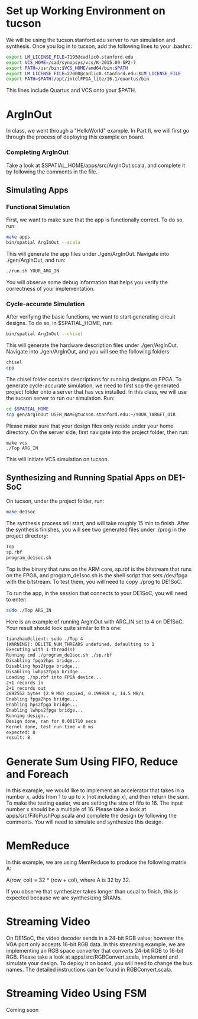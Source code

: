 # Set up Working Environment on tucson
We will be using the tucson.stanford.edu server to run simulation and synthesis. 
Once you log in to tucson, add the following lines to your .bashrc: 
```bash
export LM_LICENSE_FILE=7195@cadlic0.stanford.edu
export VCS_HOME=/cad/synopsys/vcs/K-2015.09-SP2-7
export PATH=/usr/bin:$VCS_HOME/amd64/bin:$PATH
export LM_LICENSE_FILE=27000@cadlic0.stanford.edu:$LM_LICENSE_FILE
export PATH=$PATH:/opt/intelFPGA_lite/16.1/quartus/bin

```
This lines include Quartus and VCS onto your $PATH.

# ArgInOut
In class, we went through a "HelloWorld" example. In Part II, we will first go through the process of deploying this example on board. 

### Completing ArgInOut
Take a look at $SPATIAL_HOME/apps/src/ArgInOut.scala, and complete it by following the comments in the file. 

## Simulating Apps
### Functional Simulation
First, we want to make sure that the app is functionally correct. To do so, run: 
```bash
make apps
bin/spatial ArgInOut --scala
```
This will generate the app files under ./gen/ArgInOut. Navigate into ./gen/ArgInOut, and run: 
```bash
./run.sh YOUR_ARG_IN
```
You will observe some debug information that helps you verify the correctness of your implementation.

### Cycle-accurate Simulation
After verifying the basic functions, we want to start generating circuit designs. To do so, in $SPATIAL_HOME, run: 
```bash
bin/spatial ArgInOut --chisel
```

This will generate the hardware description files under ./gen/ArgInOut. Navigate into ./gen/ArgInOut, and you will see the following folders: 
```bash
chisel
cpp
```

The chisel folder contains descriptions for running designs on FPGA. To generate cycle-accurate simulation, we need to first scp the generated project folder onto a server that has vcs installed. In this class, we will use the tucson server to run our simulation. Run: 
```bash
cd $SPATIAL_HOME
scp gen/ArgInOut USER_NAME@tucson.stanford.edu:~/YOUR_TARGET_DIR
```
Please make sure that your design files only reside under your home directory.
On the server side, first navigate into the project folder, then run: 
```
make vcs
./Top ARG_IN
```
This will initiate VCS simulation on tucson.

## Synthesizing and Running Spatial Apps on DE1-SoC
On tucson, under the project folder, run:
```bash
make de1soc
```
The synthesis process will start, and will take roughly 15 min to finish. After the synthesis finishes, you will see two generated files under ./prog in the project directory:
```bash
Top
sp.rbf
program_de1soc.sh
```
Top is the binary that runs on the ARM core, sp.rbf is the bitstream that runs on the FPGA, and program_de1soc.sh is the shell script that sets /dev/fpga with the bitstream. To test them, you will need to copy ./prog to DE1SoC.

To run the app, in the session that connects to your DE1SoC, you will need to enter: 
```bash
sudo ./Top ARG_IN
```
Here is an example of running ArgInOut with ARG_IN set to 4 on DE1SoC. Your result should look quite similar to this one:
```bash
tianzhao@client: sudo ./Top 4
[WARNING]: DELITE_NUM_THREADS undefined, defaulting to 1
Executing with 1 thread(s)
Running cmd ./program_de1soc.sh ./sp.rbf
Disabling fpga2hps bridge...
Disabling hps2fpga bridge...
Disabling lwhps2fpga bridge...
Loading ./sp.rbf into FPGA device...
2+1 records in
2+1 records out
2892552 bytes (2.9 MB) copied, 0.199989 s, 14.5 MB/s
Enabling fpga2hps bridge...
Enabling hps2fpga bridge...
Enabling lwhps2fpga bridge...
Running design..
Design done, ran for 0.001710 secs
Kernel done, test run time = 0 ms
expected: 8
result: 8
```

# Generate Sum Using FIFO, Reduce and Foreach 
In this example, we would like to implement an accelerator that takes in a number x, adds from 1 to up to x (not including x), and then return the sum. To make the testing easier, we are setting the size of fifo to 16. The input number x should be a multiple of 16. Please take a look at apps/src/FifoPushPop.scala and complete the design by following the comments. You will need to simulate and synthesize this design.

# MemReduce
In this example, we are using MemReduce to produce the following matrix A:

A(row, col) = 32 * (row + col), where A is 32 by 32. 

If you observe that synthesizer takes longer than usual to finish, this is expected because we are synthesizing SRAMs. 

# Streaming Video
On DE1SoC, the video decoder sends in a 24-bit RGB value; however the VGA port only accepts 16-bit RGB data. In this streaming example, we are implementing an RGB space converter that converts 24-bit RGB to 16-bit RGB. Please take a look at apps/src/RGBConvert.scala, implement and simulate your design. To deploy it on board, you will need to change the bus names. The detailed instructions can be found in RGBConvert.scala. 


# Streaming Video Using FSM
Coming soon

